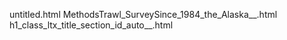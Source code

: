 untitled.html
MethodsTrawl_SurveySince_1984_the_Alaska__.html
h1_class_ltx_title_section_id_auto__.html
